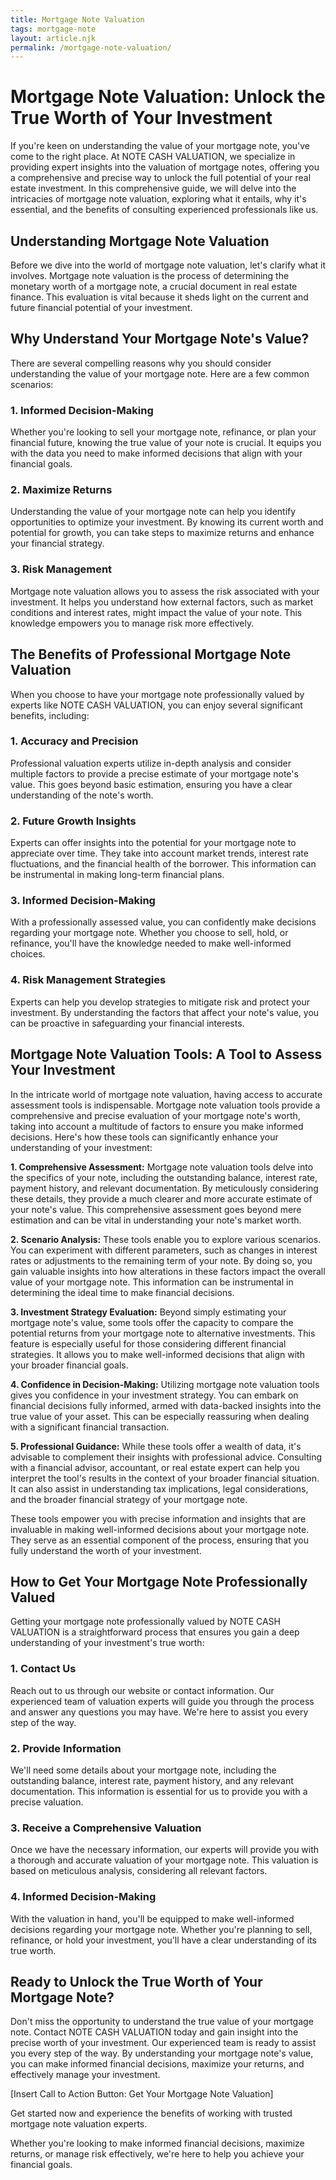 ```yaml
---
title: Mortgage Note Valuation
tags: mortgage-note
layout: article.njk
permalink: /mortgage-note-valuation/
---
```

# Mortgage Note Valuation: Unlock the True Worth of Your Investment

If you're keen on understanding the value of your mortgage note, you've come to the right place. At NOTE CASH VALUATION, we specialize in providing expert insights into the valuation of mortgage notes, offering you a comprehensive and precise way to unlock the full potential of your real estate investment. In this comprehensive guide, we will delve into the intricacies of mortgage note valuation, exploring what it entails, why it's essential, and the benefits of consulting experienced professionals like us.

## Understanding Mortgage Note Valuation

Before we dive into the world of mortgage note valuation, let's clarify what it involves. Mortgage note valuation is the process of determining the monetary worth of a mortgage note, a crucial document in real estate finance. This evaluation is vital because it sheds light on the current and future financial potential of your investment.

## Why Understand Your Mortgage Note's Value?

There are several compelling reasons why you should consider understanding the value of your mortgage note. Here are a few common scenarios:

### 1. Informed Decision-Making

Whether you're looking to sell your mortgage note, refinance, or plan your financial future, knowing the true value of your note is crucial. It equips you with the data you need to make informed decisions that align with your financial goals.

### 2. Maximize Returns

Understanding the value of your mortgage note can help you identify opportunities to optimize your investment. By knowing its current worth and potential for growth, you can take steps to maximize returns and enhance your financial strategy.

### 3. Risk Management

Mortgage note valuation allows you to assess the risk associated with your investment. It helps you understand how external factors, such as market conditions and interest rates, might impact the value of your note. This knowledge empowers you to manage risk more effectively.

## The Benefits of Professional Mortgage Note Valuation

When you choose to have your mortgage note professionally valued by experts like NOTE CASH VALUATION, you can enjoy several significant benefits, including:

### 1. Accuracy and Precision

Professional valuation experts utilize in-depth analysis and consider multiple factors to provide a precise estimate of your mortgage note's value. This goes beyond basic estimation, ensuring you have a clear understanding of the note's worth.

### 2. Future Growth Insights

Experts can offer insights into the potential for your mortgage note to appreciate over time. They take into account market trends, interest rate fluctuations, and the financial health of the borrower. This information can be instrumental in making long-term financial plans.

### 3. Informed Decision-Making

With a professionally assessed value, you can confidently make decisions regarding your mortgage note. Whether you choose to sell, hold, or refinance, you'll have the knowledge needed to make well-informed choices.

### 4. Risk Management Strategies

Experts can help you develop strategies to mitigate risk and protect your investment. By understanding the factors that affect your note's value, you can be proactive in safeguarding your financial interests.

## Mortgage Note Valuation Tools: A Tool to Assess Your Investment

In the intricate world of mortgage note valuation, having access to accurate assessment tools is indispensable. Mortgage note valuation tools provide a comprehensive and precise evaluation of your mortgage note's worth, taking into account a multitude of factors to ensure you make informed decisions. Here's how these tools can significantly enhance your understanding of your investment:

**1. Comprehensive Assessment:** Mortgage note valuation tools delve into the specifics of your note, including the outstanding balance, interest rate, payment history, and relevant documentation. By meticulously considering these details, they provide a much clearer and more accurate estimate of your note's value. This comprehensive assessment goes beyond mere estimation and can be vital in understanding your note's market worth.

**2. Scenario Analysis:** These tools enable you to explore various scenarios. You can experiment with different parameters, such as changes in interest rates or adjustments to the remaining term of your note. By doing so, you gain valuable insights into how alterations in these factors impact the overall value of your mortgage note. This information can be instrumental in determining the ideal time to make financial decisions.

**3. Investment Strategy Evaluation:** Beyond simply estimating your mortgage note's value, some tools offer the capacity to compare the potential returns from your mortgage note to alternative investments. This feature is especially useful for those considering different financial strategies. It allows you to make well-informed decisions that align with your broader financial goals.

**4. Confidence in Decision-Making:** Utilizing mortgage note valuation tools gives you confidence in your investment strategy. You can embark on financial decisions fully informed, armed with data-backed insights into the true value of your asset. This can be especially reassuring when dealing with a significant financial transaction.

**5. Professional Guidance:** While these tools offer a wealth of data, it's advisable to complement their insights with professional advice. Consulting with a financial advisor, accountant, or real estate expert can help you interpret the tool's results in the context of your broader financial situation. It can also assist in understanding tax implications, legal considerations, and the broader financial strategy of your mortgage note.

These tools empower you with precise information and insights that are invaluable in making well-informed decisions about your mortgage note. They serve as an essential component of the process, ensuring that you fully understand the worth of your investment.

## How to Get Your Mortgage Note Professionally Valued

Getting your mortgage note professionally valued by NOTE CASH VALUATION is a straightforward process that ensures you gain a deep understanding of your investment's true worth:

### 1. Contact Us

Reach out to us through our website or contact information. Our experienced team of valuation experts will guide you through the process and answer any questions you may have. We're here to assist you every step of the way.

### 2. Provide Information

We'll need some details about your mortgage note, including the outstanding balance, interest rate, payment history, and any relevant documentation. This information is essential for us to provide you with a precise valuation.

### 3. Receive a Comprehensive Valuation

Once we have the necessary information, our experts will provide you with a thorough and accurate valuation of your mortgage note. This valuation is based on meticulous analysis, considering all relevant factors.

### 4. Informed Decision-Making

With the valuation in hand, you'll be equipped to make well-informed decisions regarding your mortgage note. Whether you're planning to sell, refinance, or hold your investment, you'll have a clear understanding of its true worth.

## Ready to Unlock the True Worth of Your Mortgage Note?

Don't miss the opportunity to understand the true value of your mortgage note. Contact NOTE CASH VALUATION today and gain insight into the precise worth of your investment. Our experienced team is ready to assist you every step of the way. By understanding your mortgage note's value, you can make informed financial decisions, maximize your returns, and effectively manage your investment.

[Insert Call to Action Button: Get Your Mortgage Note Valuation]

Get started now and experience the benefits of working with trusted mortgage note valuation experts.

Whether you're looking to make informed financial decisions, maximize returns, or manage risk effectively, we're here to help you achieve your financial goals.